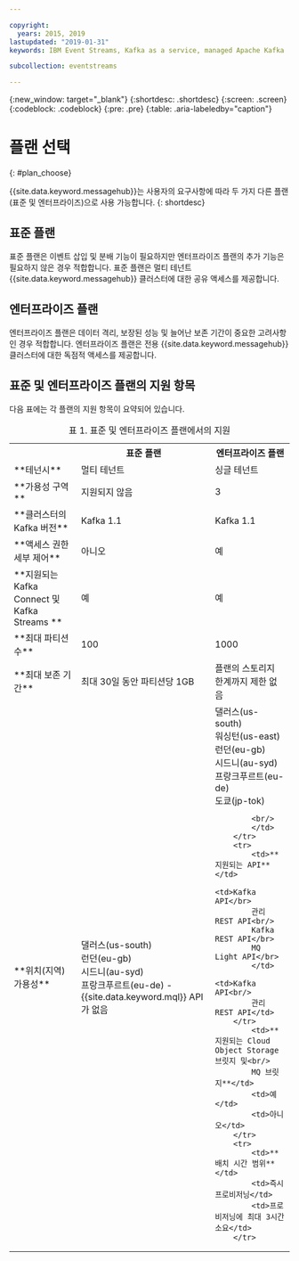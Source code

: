 ```yaml
---

copyright:
  years: 2015, 2019
lastupdated: "2019-01-31"
keywords: IBM Event Streams, Kafka as a service, managed Apache Kafka

subcollection: eventstreams

---
```


{:new_window: target="_blank"}
{:shortdesc: .shortdesc}
{:screen: .screen}
{:codeblock: .codeblock}
{:pre: .pre}
{:table: .aria-labeledby="caption"}

# 플랜 선택 
{: #plan_choose}

{{site.data.keyword.messagehub}}는 사용자의 요구사항에 따라 두 가지 다른 플랜(표준 및 엔터프라이즈)으로 사용 가능합니다.
{: shortdesc}

## 표준 플랜

표준 플랜은 이벤트 삽입 및 분배 기능이 필요하지만 엔터프라이즈 플랜의 추가 기능은 필요하지 않은 경우 적합합니다. 표준 플랜은 멀티 테넌트 {{site.data.keyword.messagehub}} 클러스터에 대한 공유 액세스를 제공합니다.

## 엔터프라이즈 플랜 

엔터프라이즈 플랜은 데이터 격리, 보장된 성능 및 늘어난 보존 기간이 중요한 고려사항인 경우 적합합니다. 엔터프라이즈 플랜은 전용 {{site.data.keyword.messagehub}} 클러스터에 대한 독점적 액세스를 제공합니다.

## 표준 및 엔터프라이즈 플랜의 지원 항목

다음 표에는 각 플랜의 지원 항목이 요약되어 있습니다.

<table>
    <caption>표 1. 표준 및 엔터프라이즈 플랜에서의 지원</caption>
      <tr>
	        <th></th>
		    <th>표준 플랜</th>
		    <th>엔터프라이즈 플랜</th>
        </tr>
		<tr>
			<td>**테넌시**</td>
			<td>멀티 테넌트 </td>
			<td>싱글 테넌트</td>
		</tr>
        <tr>
			<td>**가용성 구역**</td>
			<td>지원되지 않음</td>
			<td>3</td>
		</tr>
	  		<tr>
			<td>**클러스터의 Kafka 버전**</td>
			<td>Kafka 1.1</td>
			<td>Kafka 1.1</td>
		</tr>
		<tr>
			<td>**액세스 권한 세부 제어**</td>
			<td>아니오</td>
			<td>예</td>
		</tr>
		<tr>
			<td>**지원되는 Kafka Connect 및 Kafka Streams **</td>
			<td>예</td>
			<td>예</td>
		</tr>
		<tr>
			<td>**최대 파티션 수**</td>
			<td>100</td>
			<td>1000</td>
		</tr>
		<tr>
			<td>**최대 보존 기간**</td>
			<td>최대 30일 동안 파티션당 1GB </td>
			<td>플랜의 스토리지 한계까지 제한 없음 </td>
		</tr>
		<tr>
			<td>**위치(지역) 가용성**</td>
			<td>댈러스(us-south)</br>
			런던(eu-gb)</br>
			시드니(au-syd)</br>
			프랑크푸르트(eu-de) - {{site.data.keyword.mql}} API가 없음 </td>
			<td>댈러스(us-south)</br>
			워싱턴(us-east)<br/>
			런던(eu-gb)<br/>
			시드니(au-syd)</br>
			프랑크푸르트(eu-de)<br/>
			도쿄(jp-tok)<br/>

			<br/>
			</td>
		</tr>
		<tr>
     	    <td>**지원되는 API**</td>
			<td>Kafka API</br>
			관리 REST API<br/>
			Kafka REST API</br>
			MQ Light API</br>
		    </td>
			<td>Kafka API<br/>
			관리 REST API</td>
		</tr>
			<td>**지원되는 Cloud Object Storage 브릿지 및<br/>
			MQ 브릿지**</td>
			<td>예</td>
			<td>아니오</td>
		</tr>
		<tr>
			<td>**배치 시간 범위**</td>
			<td>즉시 프로비저닝</td>
			<td>프로비저닝에 최대 3시간 소요</td>
		</tr>

</table>


<!--
## {{site.data.keyword.Bluemix_notm}} Public environment
{: notoc}

{{site.data.keyword.Bluemix_notm}} Public provides an
economical public cloud service where you pay for what you use and share infrastructure with
others.

In {{site.data.keyword.Bluemix_notm}} Public, the cost of
{{site.data.keyword.messagehub}} is determined by two factors: the
number of partitions that you use and the number of messages that you send and receive. There is no
charge for message data while it is retained on the topics, but the data that each partition retains
is capped at 1 GB.

For more information, see [{{site.data.keyword.Bluemix_notm}} Public ![External link icon](../../icons/launch-glyph.svg "External link icon")](https://www.ibm.com/cloud-computing/bluemix/public){:new_window}.
-->

